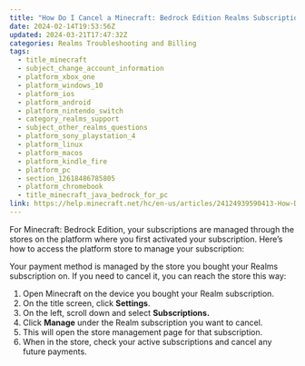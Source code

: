 ```yaml
---
title: "How Do I Cancel a Minecraft: Bedrock Edition Realms Subscription?"
date: 2024-02-14T19:53:56Z
updated: 2024-03-21T17:47:32Z
categories: Realms Troubleshooting and Billing
tags:
  - title_minecraft
  - subject_change_account_information
  - platform_xbox_one
  - platform_windows_10
  - platform_ios
  - platform_android
  - platform_nintendo_switch
  - category_realms_support
  - subject_other_realms_questions
  - platform_sony_playstation_4
  - platform_linux
  - platform_macos
  - platform_kindle_fire
  - platform_pc
  - section_12618486785805
  - platform_chromebook
  - title_minecraft_java_bedrock_for_pc
link: https://help.minecraft.net/hc/en-us/articles/24124939590413-How-Do-I-Cancel-a-Minecraft-Bedrock-Edition-Realms-Subscription
---
```


For Minecraft: Bedrock Edition, your subscriptions are managed through the stores on the platform where you first activated your subscription. Here’s how to access the platform store to manage your subscription: 

Your payment method is managed by the store you bought your Realms subscription on. If you need to cancel it, you can reach the store this way:

1.  Open Minecraft on the device you bought your Realm subscription.
2.  On the title screen, click **Settings**.
3.  On the left, scroll down and select **Subscriptions.**
4.  Click **Manage** under the Realm subscription you want to cancel.
5.  This will open the store management page for that subscription.
6.  When in the store, check your active subscriptions and cancel any future payments.
